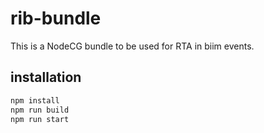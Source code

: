 # rib-bundle

This is a NodeCG bundle to be used for RTA in biim events.

## installation

```sh
npm install
npm run build
npm run start
```

